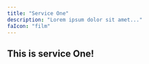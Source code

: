 ```yaml
---
title: "Service One"
description: "Lorem ipsum dolor sit amet..."
faIcon: "film"
---
```


## This is service One!